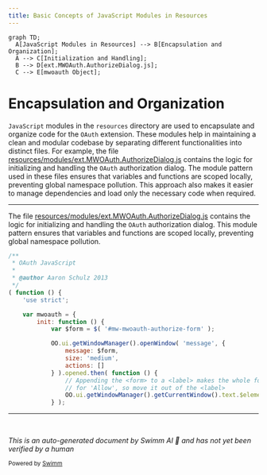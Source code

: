 ```yaml
---
title: Basic Concepts of JavaScript Modules in Resources
---
```

```mermaid
graph TD;
  A[JavaScript Modules in Resources] --> B[Encapsulation and Organization];
  A --> C[Initialization and Handling];
  B --> D[ext.MWOAuth.AuthorizeDialog.js];
  C --> E[mwoauth Object];
```

# Encapsulation and Organization

<SwmToken path="resources/modules/ext.MWOAuth.AuthorizeDialog.js" pos="2:5:5" line-data=" * OAuth JavaScript">`JavaScript`</SwmToken> modules in the `resources` directory are used to encapsulate and organize code for the <SwmToken path="resources/modules/ext.MWOAuth.AuthorizeDialog.js" pos="2:3:3" line-data=" * OAuth JavaScript">`OAuth`</SwmToken> extension. These modules help in maintaining a clean and modular codebase by separating different functionalities into distinct files. For example, the file <SwmPath>[resources/modules/ext.MWOAuth.AuthorizeDialog.js](resources/modules/ext.MWOAuth.AuthorizeDialog.js)</SwmPath> contains the logic for initializing and handling the <SwmToken path="resources/modules/ext.MWOAuth.AuthorizeDialog.js" pos="2:3:3" line-data=" * OAuth JavaScript">`OAuth`</SwmToken> authorization dialog. The module pattern used in these files ensures that variables and functions are scoped locally, preventing global namespace pollution. This approach also makes it easier to manage dependencies and load only the necessary code when required.

<SwmSnippet path="/resources/modules/ext.MWOAuth.AuthorizeDialog.js" line="1">

---

The file <SwmPath>[resources/modules/ext.MWOAuth.AuthorizeDialog.js](resources/modules/ext.MWOAuth.AuthorizeDialog.js)</SwmPath> contains the logic for initializing and handling the <SwmToken path="resources/modules/ext.MWOAuth.AuthorizeDialog.js" pos="2:3:3" line-data=" * OAuth JavaScript">`OAuth`</SwmToken> authorization dialog. This module pattern ensures that variables and functions are scoped locally, preventing global namespace pollution.

```javascript
/**
 * OAuth JavaScript
 *
 * @author Aaron Schulz 2013
 */
( function () {
	'use strict';

	var mwoauth = {
		init: function () {
			var $form = $( '#mw-mwoauth-authorize-form' );

			OO.ui.getWindowManager().openWindow( 'message', {
				message: $form,
				size: 'medium',
				actions: []
			} ).opened.then( function () {
				// Appending the <form> to a <label> makes the whole form a click target
				// for 'Allow', so move it out of the <label>
				OO.ui.getWindowManager().getCurrentWindow().text.$element.append( $form );
			} );
```

---

</SwmSnippet>

&nbsp;

*This is an auto-generated document by Swimm AI 🌊 and has not yet been verified by a human*

<SwmMeta version="3.0.0" repo-id="Z2l0aHViJTNBJTNBbWVkaWF3aWtpLWV4dGVuc2lvbnMtT0F1dGglM0ElM0FTd2ltbS1EZW1v" repo-name="mediawiki-extensions-OAuth"><sup>Powered by [Swimm](/)</sup></SwmMeta>
